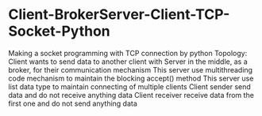 # Client-BrokerServer-Client-TCP-Socket-Python
Making a socket programming with TCP connection by python
Topology: Client wants to send data to another client with Server in the middle, as a broker, for their communication mechanism
This server use multithreading code mechanism to maintain the blocking accept() method
This server use list data type to maintain connecting of multiple clients
Client sender send data and do not receive anything data
Client receiver receive data from the first one and do not send anything data
